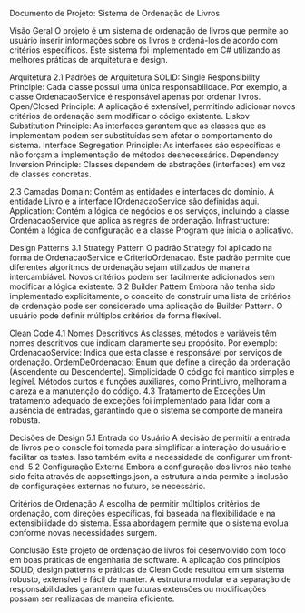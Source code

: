 Documento de Projeto: Sistema de Ordenação de Livros

Visão Geral O projeto é um sistema de ordenação de livros que permite ao usuário inserir informações sobre os livros e ordená-los de acordo com critérios específicos. Este sistema foi implementado em C# utilizando as melhores práticas de arquitetura e design.

Arquitetura 2.1 
Padrões de Arquitetura SOLID: 
Single Responsibility Principle: Cada classe possui uma única responsabilidade. Por exemplo, a classe OrdenacaoService é responsável apenas por ordenar livros. 
Open/Closed Principle: A aplicação é extensível, permitindo adicionar novos critérios de ordenação sem modificar o código existente. 
Liskov Substitution Principle: As interfaces garantem que as classes que as implementam podem ser substituídas sem afetar o comportamento do sistema. 
Interface Segregation Principle: As interfaces são específicas e não forçam a implementação de métodos desnecessários. 
Dependency Inversion Principle: Classes dependem de abstrações (interfaces) em vez de classes concretas.

2.3 Camadas Domain: 
Contém as entidades e interfaces do domínio. A entidade Livro e a interface IOrdenacaoService são definidas aqui. 
Application: Contém a lógica de negócios e os serviços, incluindo a classe OrdenacaoService que aplica as regras de ordenação. 
Infrastructure: Contém a lógica de configuração e a classe Program que inicia o aplicativo.

Design Patterns 
3.1 
Strategy Pattern O padrão Strategy foi aplicado na forma de OrdenacaoService e CriterioOrdenacao. 
Este padrão permite que diferentes algoritmos de ordenação sejam utilizados de maneira intercambiável. 
Novos critérios podem ser facilmente adicionados sem modificar a lógica existente. 
3.2 Builder Pattern Embora não tenha sido implementado explicitamente, o conceito de construir uma lista de critérios de ordenação pode ser considerado uma aplicação do Builder Pattern. O usuário pode definir múltiplos critérios de forma flexível.

Clean Code 
4.1 Nomes Descritivos As classes, métodos e variáveis têm nomes descritivos que indicam claramente seu propósito. Por exemplo:
OrdenacaoService: Indica que esta classe é responsável por serviços de ordenação. OrdemDeOrdenacao: Enum que define a direção da ordenação (Ascendente ou Descendente). 
Simplicidade O código foi mantido simples e legível. Métodos curtos e funções auxiliares, como PrintLivro, melhoram a clareza e a manutenção do código.
4.3 Tratamento de Exceções Um tratamento adequado de exceções foi implementado para lidar com a ausência de entradas, garantindo que o sistema se comporte de maneira robusta.

Decisões de Design 5.1
Entrada do Usuário A decisão de permitir a entrada de livros pelo console foi tomada para simplificar a interação do usuário e facilitar os testes. Isso também evita a necessidade de configurar um front-end.
5.2 
Configuração Externa Embora a configuração dos livros não tenha sido feita através de appsettings.json, a estrutura ainda permite a inclusão de configurações externas no futuro, se necessário.

Critérios de Ordenação A escolha de permitir múltiplos critérios de ordenação, com direções específicas, foi baseada na flexibilidade e na extensibilidade do sistema. Essa abordagem permite que o sistema evolua conforme novas necessidades surgem.

Conclusão Este projeto de ordenação de livros foi desenvolvido com foco em boas práticas de engenharia de software. A aplicação dos princípios SOLID, design patterns e práticas de Clean Code resultou em um sistema robusto, extensível e fácil de manter. A estrutura modular e a separação de responsabilidades garantem que futuras extensões ou modificações possam ser realizadas de maneira eficiente.
